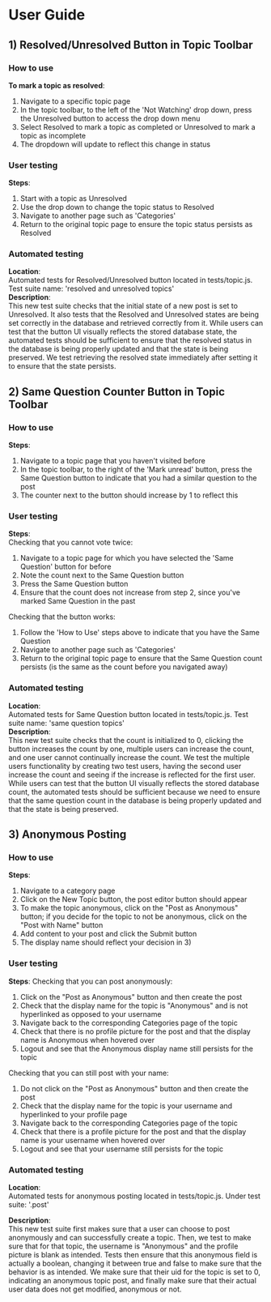 # User Guide

## 1) Resolved/Unresolved Button in Topic Toolbar
### How to use
**To mark a topic as resolved**:
1) Navigate to a specific topic page
2) In the topic toolbar, to the left of the 'Not Watching' drop down, press the Unresolved button to access the drop down menu
3) Select Resolved to mark a topic as completed or Unresolved to mark a topic as incomplete
4) The dropdown will update to reflect this change in status
### User testing
**Steps**:
1) Start with a topic as Unresolved
2) Use the drop down to change the topic status to Resolved
3) Navigate to another page such as 'Categories'
4) Return to the original topic page to ensure the topic status persists as Resolved
### Automated testing
**Location**:<br> 
Automated tests for Resolved/Unresolved button located in tests/topic.js. Test suite name: 'resolved and unresolved topics'<br>
**Description**:<br> 
This new test suite checks that the initial state of a new post is set to Unresolved. It also tests that the Resolved and Unresolved states are being set correctly in the database and retrieved correctly from it.
While users can test that the button UI visually reflects the stored database state, the automated tests should be sufficient to ensure that the resolved status in the database is being properly updated and that the state is being preserved. We test retrieving the resolved state immediately after setting it to ensure that the state persists.

## 2) Same Question Counter Button in Topic Toolbar
### How to use
**Steps**:
1) Navigate to a topic page that you haven't visited before
2) In the topic toolbar, to the right of the 'Mark unread' button, press the Same Question button to indicate that you had a similar question to the post
3) The counter next to the button should increase by 1 to reflect this
### User testing
**Steps**:<br>
Checking that you cannot vote twice:
1) Navigate to a topic page for which you have selected the 'Same Question' button for before
2) Note the count next to the Same Question button
3) Press the Same Question button
4) Ensure that the count does not increase from step 2, since you've marked Same Question in the past

Checking that the button works:
1) Follow the 'How to Use' steps above to indicate that you have the Same Question
2) Navigate to another page such as 'Categories'
3) Return to the original topic page to ensure that the Same Question count persists (is the same as the count before you navigated away) 
### Automated testing
**Location**:<br> 
Automated tests for Same Question button located in tests/topic.js. Test suite name: 'same question topics'<br>
**Description**:<br>
This new test suite checks that the count is initialized to 0, clicking the button increases the count by one, multiple users can increase the count, and one user cannot continually increase the count. We test the multiple users functionality by creating two test users, having the second user increase the count and seeing if the increase is reflected for the first user.
While users can test that the button UI visually reflects the stored database count, the automated tests should be sufficient because we need to ensure that the same question count in the database is being properly updated and that the state is being preserved.

## 3) Anonymous Posting
### How to use
**Steps**:
1) Navigate to a category page 
2) Click on the New Topic button, the post editor button should appear
3) To make the topic anonymous, click on the "Post as Anonymous" button; if you decide for the topic to not be anonymous, click on the "Post with Name" button
4) Add content to your post and click the Submit button
5) The display name should reflect your decision in 3)
### User testing
**Steps**:
Checking that you can post anonymously:
1) Click on the "Post as Anonymous" button and then create the post
2) Check that the display name for the topic is "Anonymous" and is not hyperlinked as opposed to your username
3) Navigate back to the corresponding Categories page of the topic
4) Check that there is no profile picture for the post and that the display name is Anonymous when hovered over
5) Logout and see that the Anonymous display name still persists for the topic

Checking that you can still post with your name: 
1) Do not click on the "Post as Anonymous" button and then create the post
2) Check that the display name for the topic is your username and hyperlinked to your profile page
3) Navigate back to the corresponding Categories page of the topic
4) Check that there is a profile picture for the post and that the display name is your username when hovered over
5) Logout and see that your username still persists for the topic

### Automated testing
**Location**:<br> 
Automated tests for anonymous posting located in tests/topic.js. Under test suite: '.post'

**Description**:<br>
This new test suite first makes sure that a user can choose to post anonymously and can successfully create a topic. Then, we test to make sure that for that topic, the username is "Anonymous" and the profile picture is blank as intended. Tests then ensure that this anonymous field is actually a boolean, changing it between true and false to make sure that the behavior is as intended. We make sure that their uid for the topic is set to 0, indicating an anonymous topic post, and finally make sure that their actual user data does not get modified, anonymous or not. 
